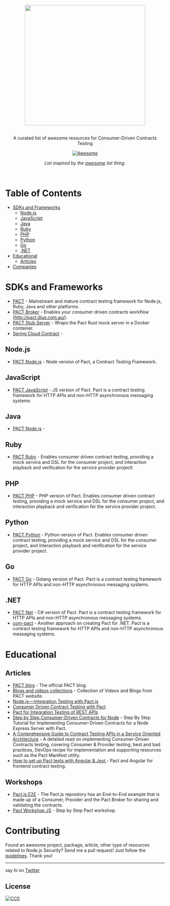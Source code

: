 <br/>
<div align="center">
  <img width="380px" src="https://user-images.githubusercontent.com/316371/47563973-248fea80-d92c-11e8-924f-059622f37a89.png">

</div>
<br/>
<div align="center">

A curated list of awesome resources for Consumer-Driven Contracts Testing

[![Awesome](https://awesome.re/badge.svg)](https://awesome.re)

 *List inspired by the [awesome](https://github.com/sindresorhus/awesome) list thing.*

</div>
<br/>

# Table of Contents

- [SDKs and Frameworks](#projects)
  - [Node.js](#nodejs)
  - [JavaScript](#javascript)
  - [Java](#java)
  - [Ruby](#ruby)
  - [PHP](#php)
  - [Python](#python)
  - [Go](#go)
  - [.NET](#net)
- [Educational](#educational)
  - [Articles](#articles)
- [Companies](#companies)

# SDKs and Frameworks
- [PACT](https://docs.pact.io) - Mainstream and mature contract testing framework for Node.js, Ruby, Java and other platforms.
- [PACT Broker](https://github.com/pact-foundation/pact_broker) - Enables your consumer driven contracts workflow (http://pact.dius.com.au/).
- [PACT Stub Server](https://github.com/pact-foundation/pact-stub-server) - Wraps the Pact Rust mock server in a Docker container.
- [Spring Cloud Contract](#https://cloud.spring.io/spring-cloud-contract/) - 

## Node.js
- [PACT Node.js](https://github.com/pact-foundation/pact-node) - Node version of Pact, a Contract Testing Framework.

## JavaScript
- [PACT JavaScript](https://github.com/pact-foundation/pact-js) - JS version of Pact. Pact is a contract testing framework for HTTP APIs and non-HTTP asynchronous messaging systems

## Java
- [PACT Node.js](#) - 

## Ruby
- [PACT Ruby](https://github.com/pact-foundation/pact-ruby) - Enables consumer driven contract testing, providing a mock service and DSL for the consumer project, and interaction playback and verification for the service provider projectl

## PHP
- [PACT PHP](https://github.com/pact-foundation/pact-php) - PHP version of Pact. Enables consumer driven contract testing, providing a mock service and DSL for the consumer project, and interaction playback and verification for the service provider project.

## Python
- [PACT Python](https://github.com/pact-foundation/pact-python) - Python version of Pact. Enables consumer driven contract testing, providing a mock service and DSL for the consumer project, and interaction playback and verification for the service provider project.

## Go
- [PACT Go](https://github.com/pact-foundation/pact-go) - Golang version of Pact. Pact is a contract testing framework for HTTP APIs and non-HTTP asynchronous messaging systems.

## .NET
- [PACT Net](https://github.com/pact-foundation/pact-net) - C# version of Pact. Pact is a contract testing framework for HTTP APIs and non-HTTP asynchronous messaging systems.
- [com-pact](https://github.com/bartschotten/com-pact) - Another approach on creating Pact for .NET. Pact is a contract testing framework for HTTP APIs and non-HTTP asynchronous messaging systems.

# Educational

## Articles
- [PACT blog](#http://blog.pact.io) - The official PACT blog.
- [Blogs and videos collections](https://docs.pact.io/blogs_videos_and_articles) - Collection of Videos and Blogs from PACT website.
- [Node.js — Integration Testing with Pact.js](https://itnext.io/node-js-integration-testing-with-pact-js-1a2ea8aa3116)
- [Consumer Driven Contract Testing with Pact](https://blog.risingstack.com/consumer-driven-contract-testing-with-pact/)
- [Pact for Integration Testing of REST APIs](https://wilsonmar.github.io/pact/)
- [Step by Step Consumer-Driven Contracts for Node](https://reflectoring.io/pact-node-provider/) - Step By Step Tutorial for Implementing Consumer-Driven Contracts for a Node Express Server with Pact.
- [A Comprehensive Guide to Contract Testing APIs in a Service Oriented Architecture](https://medium.com/@liran.tal/a-comprehensive-guide-to-contract-testing-apis-in-a-service-oriented-architecture-5695ccf9ac5a) - A detailed read on implementing Consumer-Driven Contracts testing, covering Consumer & Provider testing, best and bad practices, DevOps recipe for implementation and supporting resources such as the Pact Manifest utility.
- [How to set up Pact tests with Angular & Jest
](https://medium.com/@dany.marques/how-to-set-up-pact-tests-with-angular-jest-ae157f272428) - Pact and Angular for frontend contract testing.

## Workshops
- [Pact.js E2E](https://github.com/pact-foundation/pact-js/tree/master/examples/e2e) - The Pact.js repository has an End-to-End example that is made up of a Consumer, Provider and the Pact Broker for sharing and validating the contracts.
- [Pact Workshop JS](https://github.com/pact-foundation/pact-workshop-js) - Step by Step Pact workshop.

# Contributing
Found an awesome project, package, article, other type of resources related to Node.js Security? Send me a pull request!
Just follow the [guidelines](/CONTRIBUTING.md). Thank you!

---
say *hi* on [Twitter](https://twitter.com/liran_tal)

## License
[![CC0](http://mirrors.creativecommons.org/presskit/buttons/88x31/svg/cc-zero.svg)](http://creativecommons.org/publicdomain/zero/1.0/)
